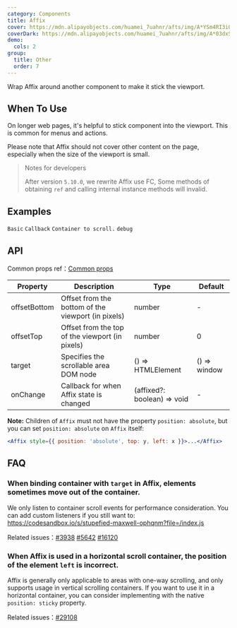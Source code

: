 ```yaml
---
category: Components
title: Affix
cover: https://mdn.alipayobjects.com/huamei_7uahnr/afts/img/A*YSm4RI3iOJ8AAAAAAAAAAAAADrJ8AQ/original
coverDark: https://mdn.alipayobjects.com/huamei_7uahnr/afts/img/A*03dxS64LxeQAAAAAAAAAAAAADrJ8AQ/original
demo:
  cols: 2
group:
  title: Other
  order: 7
---
```


Wrap Affix around another component to make it stick the viewport.

## When To Use

On longer web pages, it's helpful to stick component into the viewport. This is common for menus and actions.

Please note that Affix should not cover other content on the page, especially when the size of the viewport is small.

> Notes for developers
>
> After version `5.10.0`, we rewrite Affix use FC, Some methods of obtaining `ref` and calling internal instance methods will invalid.

## Examples

<!-- prettier-ignore -->
<code src="./demo/basic.tsx">Basic</code>
<code src="./demo/on-change.tsx">Callback</code>
<code src="./demo/target.tsx">Container to scroll.</code>
<code src="./demo/debug.tsx" debug>debug</code>

## API

Common props ref：[Common props](/docs/react/common-props)

| Property | Description | Type | Default |
| --- | --- | --- | --- |
| offsetBottom | Offset from the bottom of the viewport (in pixels) | number | - |
| offsetTop | Offset from the top of the viewport (in pixels) | number | 0 |
| target | Specifies the scrollable area DOM node | () => HTMLElement | () => window |
| onChange | Callback for when Affix state is changed | (affixed?: boolean) => void | - |

**Note:** Children of `Affix` must not have the property `position: absolute`, but you can set `position: absolute` on `Affix` itself:

```jsx
<Affix style={{ position: 'absolute', top: y, left: x }}>...</Affix>
```

## FAQ

### When binding container with `target` in Affix, elements sometimes move out of the container.

We only listen to container scroll events for performance consideration. You can add custom listeners if you still want to: <https://codesandbox.io/s/stupefied-maxwell-ophqnm?file=/index.js>

Related issues：[#3938](https://github.com/ant-design/ant-design/issues/3938) [#5642](https://github.com/ant-design/ant-design/issues/5642) [#16120](https://github.com/ant-design/ant-design/issues/16120)

### When Affix is ​​used in a horizontal scroll container, the position of the element `left` is incorrect.

Affix is ​​generally only applicable to areas with one-way scrolling, and only supports usage in vertical scrolling containers. If you want to use it in a horizontal container, you can consider implementing with the native `position: sticky` property.

Related issues：[#29108](https://github.com/ant-design/ant-design/issues/29108)
